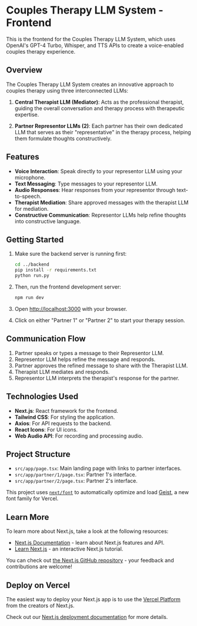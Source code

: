 # Couples Therapy LLM System - Frontend

This is the frontend for the Couples Therapy LLM System, which uses OpenAI's GPT-4 Turbo, Whisper, and TTS APIs to create a voice-enabled couples therapy experience.

## Overview

The Couples Therapy LLM System creates an innovative approach to couples therapy using three interconnected LLMs:

1. **Central Therapist LLM (Mediator)**: Acts as the professional therapist, guiding the overall conversation and therapy process with therapeutic expertise.

2. **Partner Representor LLMs (2)**: Each partner has their own dedicated LLM that serves as their "representative" in the therapy process, helping them formulate thoughts constructively.

## Features

- **Voice Interaction**: Speak directly to your representor LLM using your microphone.
- **Text Messaging**: Type messages to your representor LLM.
- **Audio Responses**: Hear responses from your representor through text-to-speech.
- **Therapist Mediation**: Share approved messages with the therapist LLM for mediation.
- **Constructive Communication**: Representor LLMs help refine thoughts into constructive language.

## Getting Started

1. Make sure the backend server is running first:
   ```bash
   cd ../backend
   pip install -r requirements.txt
   python run.py
   ```

2. Then, run the frontend development server:
   ```bash
   npm run dev
   ```

3. Open [http://localhost:3000](http://localhost:3000) with your browser.

4. Click on either "Partner 1" or "Partner 2" to start your therapy session.

## Communication Flow

1. Partner speaks or types a message to their Representor LLM.
2. Representor LLM helps refine the message and responds.
3. Partner approves the refined message to share with the Therapist LLM.
4. Therapist LLM mediates and responds.
5. Representor LLM interprets the therapist's response for the partner.

## Technologies Used

- **Next.js**: React framework for the frontend.
- **Tailwind CSS**: For styling the application.
- **Axios**: For API requests to the backend.
- **React Icons**: For UI icons.
- **Web Audio API**: For recording and processing audio.

## Project Structure

- `src/app/page.tsx`: Main landing page with links to partner interfaces.
- `src/app/partner/1/page.tsx`: Partner 1's interface.
- `src/app/partner/2/page.tsx`: Partner 2's interface.

This project uses [`next/font`](https://nextjs.org/docs/app/building-your-application/optimizing/fonts) to automatically optimize and load [Geist](https://vercel.com/font), a new font family for Vercel.

## Learn More

To learn more about Next.js, take a look at the following resources:

- [Next.js Documentation](https://nextjs.org/docs) - learn about Next.js features and API.
- [Learn Next.js](https://nextjs.org/learn) - an interactive Next.js tutorial.

You can check out [the Next.js GitHub repository](https://github.com/vercel/next.js) - your feedback and contributions are welcome!

## Deploy on Vercel

The easiest way to deploy your Next.js app is to use the [Vercel Platform](https://vercel.com/new?utm_medium=default-template&filter=next.js&utm_source=create-next-app&utm_campaign=create-next-app-readme) from the creators of Next.js.

Check out our [Next.js deployment documentation](https://nextjs.org/docs/app/building-your-application/deploying) for more details.
